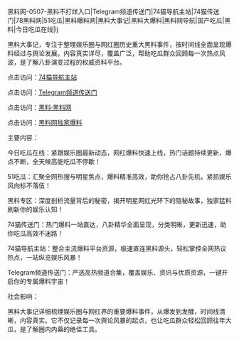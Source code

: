 #
黑料网-0507-黑料不打烊入口|Telegram频道传送门|74猫导航主站|74猫传送门|78黑料网|51吃瓜|黑料曝料网|黑料大事记|黑料大爆料|黑料网导航|国产吃瓜|黑料|今日吃瓜在线|lj

黑料大事记，专注于整理娱乐圈与网红圈历史重大黑料事件，按时间线全面呈现爆料经过与舆论发展。内容真实详尽，覆盖广泛，帮助吃瓜群众回顾每一次热点风波，是了解八卦演变过程的权威资料平台。


点击访问：<a href="https://74mao.com/">74猫导航主站</a>

点击访问：<a href="https://74mao.com/">Telegram频道传送门</a>

点击访问：<a href="https://tyer.pages.dev/">黑料·黑料网</a>

点击访问：<a href="https://fge-7ja.pages.dev/">黑料网独家爆料</a>

主要内容：

今日吃瓜在线：紧跟娱乐圈最新动态，网红爆料快速上线，热门话题持续更新，爆点不断，全天候高能吃瓜不停歇！

51吃瓜：汇聚全网热搜与明星焦点，爆料精准高效，助你抢占八卦先机，紧抓娱乐风向标不落伍！

黑料专区：深度剖析流量背后的秘密，揭开明星网红光环下的隐秘故事，独家猛料刷新你的娱乐认知！

74猫传送门：热门爆料一站直达，八卦精华全面呈现，分类明晰，更新迅速，助你吃瓜高效不迷路！

74猫导航主站：整合主流爆料平台资源，极速直连黑料源头，轻松掌控全网热议热点，一站纵览娱乐风暴！

Telegram频道传送门：严选高热频道合集，覆盖娱乐、资讯与优质资源，一键开启你的专属爆料宇宙！

社会影响：

黑料大事记详细梳理娱乐圈与网红界的重要爆料事件，从爆发到发酵，时间线清晰，内容真实。它不仅记录每一次舆论风暴的起点，也让吃瓜群众轻松回顾往年大瓜，是了解圈内内幕的绝佳工具。

<span style="display:none;">[Canonical link](https://github.com/vvbb0705/2121 ）</span>
